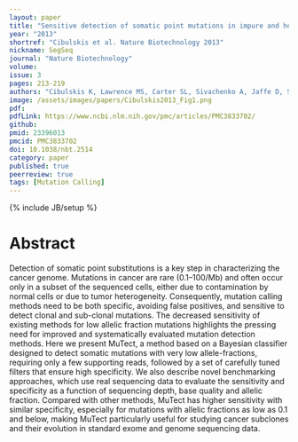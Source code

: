 ```yaml
---
layout: paper
title: "Sensitive detection of somatic point mutations in impure and heterogeneous cancer samples"
year: "2013"
shortref: "Cibulskis et al. Nature Biotechnology 2013"
nickname: SegSeq
journal: "Nature Biotechnology"
volume:
issue: 3
pages: 213-219
authors: "Cibulskis K, Lawrence MS, Carter SL, Sivachenko A, Jaffe D, Sougnez C, Gabriel S, Meyerson M, Lander ES, Getz G"
image: /assets/images/papers/Cibulskis2013_Fig1.png
pdf:
pdfLink: https://www.ncbi.nlm.nih.gov/pmc/articles/PMC3833702/
github:
pmid: 23396013
pmcid: PMC3833702
doi: 10.1038/nbt.2514
category: paper
published: true
peerreview: true
tags: [Mutation Calling]
---
```

{% include JB/setup %}

# Abstract

Detection of somatic point substitutions is a key step in characterizing the cancer genome. Mutations in cancer are rare (0.1–100/Mb) and often occur only in a subset of the sequenced cells, either due to contamination by normal cells or due to tumor heterogeneity. Consequently, mutation calling methods need to be both specific, avoiding false positives, and sensitive to detect clonal and sub-clonal mutations. The decreased sensitivity of existing methods for low allelic fraction mutations highlights the pressing need for improved and systematically evaluated mutation detection methods. Here we present MuTect, a method based on a Bayesian classifier designed to detect somatic mutations with very low allele-fractions, requiring only a few supporting reads, followed by a set of carefully tuned filters that ensure high specificity. We also describe novel benchmarking approaches, which use real sequencing data to evaluate the sensitivity and specificity as a function of sequencing depth, base quality and allelic fraction. Compared with other methods, MuTect has higher sensitivity with similar specificity, especially for mutations with allelic fractions as low as 0.1 and below, making MuTect particularly useful for studying cancer subclones and their evolution in standard exome and genome sequencing data.


